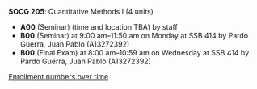 **SOCG 205**: Quantitative Methods I (4 units)

- **A00** (Seminar) (time and location TBA) by staff
- **B00** (Seminar) at 9:00 am–11:50 am on Monday at SSB 414 by Pardo Guerra, Juan Pablo (A13272392)
- **B00** (Final Exam) at 8:00 am–10:59 am on Wednesday at SSB 414 by Pardo Guerra, Juan Pablo (A13272392)

[Enrollment numbers over time](./SOCG205.tsv)
